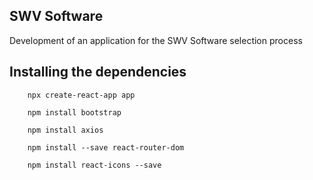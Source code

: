 ## SWV Software

Development of an application for the SWV Software selection process

## Installing the dependencies

```
    npx create-react-app app

    npm install bootstrap

    npm install axios

    npm install --save react-router-dom

    npm install react-icons --save
```
